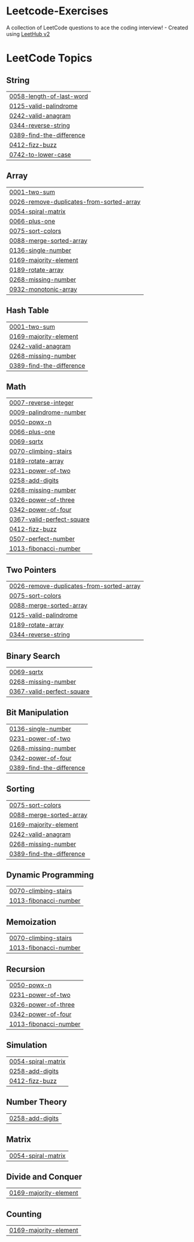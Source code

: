 # Leetcode-Exercises
A collection of LeetCode questions to ace the coding interview! - Created using [LeetHub v2](https://github.com/arunbhardwaj/LeetHub-2.0)

<!---LeetCode Topics Start-->
# LeetCode Topics
## String
|  |
| ------- |
| [0058-length-of-last-word](https://github.com/electraVee/Leetcode-Exercises/tree/master/0058-length-of-last-word) |
| [0125-valid-palindrome](https://github.com/electraVee/Leetcode-Exercises/tree/master/0125-valid-palindrome) |
| [0242-valid-anagram](https://github.com/electraVee/Leetcode-Exercises/tree/master/0242-valid-anagram) |
| [0344-reverse-string](https://github.com/electraVee/Leetcode-Exercises/tree/master/0344-reverse-string) |
| [0389-find-the-difference](https://github.com/electraVee/Leetcode-Exercises/tree/master/0389-find-the-difference) |
| [0412-fizz-buzz](https://github.com/electraVee/Leetcode-Exercises/tree/master/0412-fizz-buzz) |
| [0742-to-lower-case](https://github.com/electraVee/Leetcode-Exercises/tree/master/0742-to-lower-case) |
## Array
|  |
| ------- |
| [0001-two-sum](https://github.com/electraVee/Leetcode-Exercises/tree/master/0001-two-sum) |
| [0026-remove-duplicates-from-sorted-array](https://github.com/electraVee/Leetcode-Exercises/tree/master/0026-remove-duplicates-from-sorted-array) |
| [0054-spiral-matrix](https://github.com/electraVee/Leetcode-Exercises/tree/master/0054-spiral-matrix) |
| [0066-plus-one](https://github.com/electraVee/Leetcode-Exercises/tree/master/0066-plus-one) |
| [0075-sort-colors](https://github.com/electraVee/Leetcode-Exercises/tree/master/0075-sort-colors) |
| [0088-merge-sorted-array](https://github.com/electraVee/Leetcode-Exercises/tree/master/0088-merge-sorted-array) |
| [0136-single-number](https://github.com/electraVee/Leetcode-Exercises/tree/master/0136-single-number) |
| [0169-majority-element](https://github.com/electraVee/Leetcode-Exercises/tree/master/0169-majority-element) |
| [0189-rotate-array](https://github.com/electraVee/Leetcode-Exercises/tree/master/0189-rotate-array) |
| [0268-missing-number](https://github.com/electraVee/Leetcode-Exercises/tree/master/0268-missing-number) |
| [0932-monotonic-array](https://github.com/electraVee/Leetcode-Exercises/tree/master/0932-monotonic-array) |
## Hash Table
|  |
| ------- |
| [0001-two-sum](https://github.com/electraVee/Leetcode-Exercises/tree/master/0001-two-sum) |
| [0169-majority-element](https://github.com/electraVee/Leetcode-Exercises/tree/master/0169-majority-element) |
| [0242-valid-anagram](https://github.com/electraVee/Leetcode-Exercises/tree/master/0242-valid-anagram) |
| [0268-missing-number](https://github.com/electraVee/Leetcode-Exercises/tree/master/0268-missing-number) |
| [0389-find-the-difference](https://github.com/electraVee/Leetcode-Exercises/tree/master/0389-find-the-difference) |
## Math
|  |
| ------- |
| [0007-reverse-integer](https://github.com/electraVee/Leetcode-Exercises/tree/master/0007-reverse-integer) |
| [0009-palindrome-number](https://github.com/electraVee/Leetcode-Exercises/tree/master/0009-palindrome-number) |
| [0050-powx-n](https://github.com/electraVee/Leetcode-Exercises/tree/master/0050-powx-n) |
| [0066-plus-one](https://github.com/electraVee/Leetcode-Exercises/tree/master/0066-plus-one) |
| [0069-sqrtx](https://github.com/electraVee/Leetcode-Exercises/tree/master/0069-sqrtx) |
| [0070-climbing-stairs](https://github.com/electraVee/Leetcode-Exercises/tree/master/0070-climbing-stairs) |
| [0189-rotate-array](https://github.com/electraVee/Leetcode-Exercises/tree/master/0189-rotate-array) |
| [0231-power-of-two](https://github.com/electraVee/Leetcode-Exercises/tree/master/0231-power-of-two) |
| [0258-add-digits](https://github.com/electraVee/Leetcode-Exercises/tree/master/0258-add-digits) |
| [0268-missing-number](https://github.com/electraVee/Leetcode-Exercises/tree/master/0268-missing-number) |
| [0326-power-of-three](https://github.com/electraVee/Leetcode-Exercises/tree/master/0326-power-of-three) |
| [0342-power-of-four](https://github.com/electraVee/Leetcode-Exercises/tree/master/0342-power-of-four) |
| [0367-valid-perfect-square](https://github.com/electraVee/Leetcode-Exercises/tree/master/0367-valid-perfect-square) |
| [0412-fizz-buzz](https://github.com/electraVee/Leetcode-Exercises/tree/master/0412-fizz-buzz) |
| [0507-perfect-number](https://github.com/electraVee/Leetcode-Exercises/tree/master/0507-perfect-number) |
| [1013-fibonacci-number](https://github.com/electraVee/Leetcode-Exercises/tree/master/1013-fibonacci-number) |
## Two Pointers
|  |
| ------- |
| [0026-remove-duplicates-from-sorted-array](https://github.com/electraVee/Leetcode-Exercises/tree/master/0026-remove-duplicates-from-sorted-array) |
| [0075-sort-colors](https://github.com/electraVee/Leetcode-Exercises/tree/master/0075-sort-colors) |
| [0088-merge-sorted-array](https://github.com/electraVee/Leetcode-Exercises/tree/master/0088-merge-sorted-array) |
| [0125-valid-palindrome](https://github.com/electraVee/Leetcode-Exercises/tree/master/0125-valid-palindrome) |
| [0189-rotate-array](https://github.com/electraVee/Leetcode-Exercises/tree/master/0189-rotate-array) |
| [0344-reverse-string](https://github.com/electraVee/Leetcode-Exercises/tree/master/0344-reverse-string) |
## Binary Search
|  |
| ------- |
| [0069-sqrtx](https://github.com/electraVee/Leetcode-Exercises/tree/master/0069-sqrtx) |
| [0268-missing-number](https://github.com/electraVee/Leetcode-Exercises/tree/master/0268-missing-number) |
| [0367-valid-perfect-square](https://github.com/electraVee/Leetcode-Exercises/tree/master/0367-valid-perfect-square) |
## Bit Manipulation
|  |
| ------- |
| [0136-single-number](https://github.com/electraVee/Leetcode-Exercises/tree/master/0136-single-number) |
| [0231-power-of-two](https://github.com/electraVee/Leetcode-Exercises/tree/master/0231-power-of-two) |
| [0268-missing-number](https://github.com/electraVee/Leetcode-Exercises/tree/master/0268-missing-number) |
| [0342-power-of-four](https://github.com/electraVee/Leetcode-Exercises/tree/master/0342-power-of-four) |
| [0389-find-the-difference](https://github.com/electraVee/Leetcode-Exercises/tree/master/0389-find-the-difference) |
## Sorting
|  |
| ------- |
| [0075-sort-colors](https://github.com/electraVee/Leetcode-Exercises/tree/master/0075-sort-colors) |
| [0088-merge-sorted-array](https://github.com/electraVee/Leetcode-Exercises/tree/master/0088-merge-sorted-array) |
| [0169-majority-element](https://github.com/electraVee/Leetcode-Exercises/tree/master/0169-majority-element) |
| [0242-valid-anagram](https://github.com/electraVee/Leetcode-Exercises/tree/master/0242-valid-anagram) |
| [0268-missing-number](https://github.com/electraVee/Leetcode-Exercises/tree/master/0268-missing-number) |
| [0389-find-the-difference](https://github.com/electraVee/Leetcode-Exercises/tree/master/0389-find-the-difference) |
## Dynamic Programming
|  |
| ------- |
| [0070-climbing-stairs](https://github.com/electraVee/Leetcode-Exercises/tree/master/0070-climbing-stairs) |
| [1013-fibonacci-number](https://github.com/electraVee/Leetcode-Exercises/tree/master/1013-fibonacci-number) |
## Memoization
|  |
| ------- |
| [0070-climbing-stairs](https://github.com/electraVee/Leetcode-Exercises/tree/master/0070-climbing-stairs) |
| [1013-fibonacci-number](https://github.com/electraVee/Leetcode-Exercises/tree/master/1013-fibonacci-number) |
## Recursion
|  |
| ------- |
| [0050-powx-n](https://github.com/electraVee/Leetcode-Exercises/tree/master/0050-powx-n) |
| [0231-power-of-two](https://github.com/electraVee/Leetcode-Exercises/tree/master/0231-power-of-two) |
| [0326-power-of-three](https://github.com/electraVee/Leetcode-Exercises/tree/master/0326-power-of-three) |
| [0342-power-of-four](https://github.com/electraVee/Leetcode-Exercises/tree/master/0342-power-of-four) |
| [1013-fibonacci-number](https://github.com/electraVee/Leetcode-Exercises/tree/master/1013-fibonacci-number) |
## Simulation
|  |
| ------- |
| [0054-spiral-matrix](https://github.com/electraVee/Leetcode-Exercises/tree/master/0054-spiral-matrix) |
| [0258-add-digits](https://github.com/electraVee/Leetcode-Exercises/tree/master/0258-add-digits) |
| [0412-fizz-buzz](https://github.com/electraVee/Leetcode-Exercises/tree/master/0412-fizz-buzz) |
## Number Theory
|  |
| ------- |
| [0258-add-digits](https://github.com/electraVee/Leetcode-Exercises/tree/master/0258-add-digits) |
## Matrix
|  |
| ------- |
| [0054-spiral-matrix](https://github.com/electraVee/Leetcode-Exercises/tree/master/0054-spiral-matrix) |
## Divide and Conquer
|  |
| ------- |
| [0169-majority-element](https://github.com/electraVee/Leetcode-Exercises/tree/master/0169-majority-element) |
## Counting
|  |
| ------- |
| [0169-majority-element](https://github.com/electraVee/Leetcode-Exercises/tree/master/0169-majority-element) |
<!---LeetCode Topics End-->